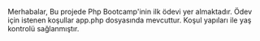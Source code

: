 Merhabalar,
Bu projede Php Bootcamp'inin ilk ödevi yer almaktadır.
Ödev için istenen koşullar app.php dosyasında mevcuttur.
Koşul yapıları ile yaş kontrolü sağlanmıştır.
